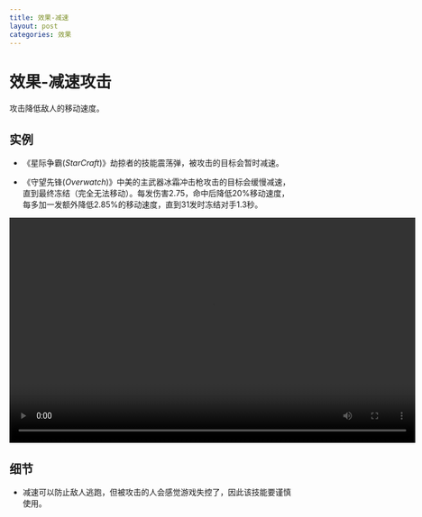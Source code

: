 ```yaml
---
title: 效果-减速
layout: post
categories: 效果
---
```


# 效果-减速攻击
攻击降低敌人的移动速度。

## 实例

- 《星际争霸(*StarCraft*)》劫掠者的技能震荡弹，被攻击的目标会暂时减速。

- 《守望先锋(*Overwatch*)》中美的主武器冰霜冲击枪攻击的目标会缓慢减速，直到最终冻结（完全无法移动）。每发伤害2.75，命中后降低20%移动速度，每多加一发额外降低2.85%的移动速度，直到31发时冻结对手1.3秒。

<video width="720" height="400" controls>
    <source src="{{ site.url }}/videos/美-冰霜冲击枪.mp4" type="video/mp4">
</video>

## 细节
- 减速可以防止敌人逃跑，但被攻击的人会感觉游戏失控了，因此该技能要谨慎使用。